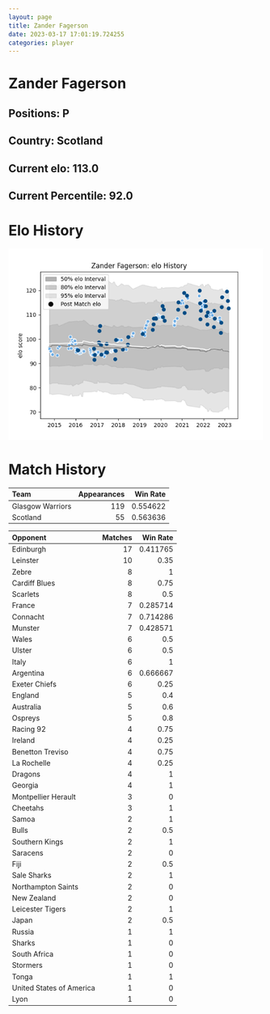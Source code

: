 ```yaml
---  
layout: page  
title: Zander Fagerson  
date: 2023-03-17 17:01:19.724255  
categories: player  
---
```

# Zander Fagerson

## Positions: P

## Country: Scotland

## Current elo: 113.0

## Current Percentile: 92.0

# Elo History


![elo history](history_ZanderFagerson.png)
# Match History


| Team             |   Appearances |   Win Rate |
|:-----------------|--------------:|-----------:|
| Glasgow Warriors |           119 |   0.554622 |
| Scotland         |            55 |   0.563636 |

| Opponent                 |   Matches |   Win Rate |
|:-------------------------|----------:|-----------:|
| Edinburgh                |        17 |   0.411765 |
| Leinster                 |        10 |   0.35     |
| Zebre                    |         8 |   1        |
| Cardiff Blues            |         8 |   0.75     |
| Scarlets                 |         8 |   0.5      |
| France                   |         7 |   0.285714 |
| Connacht                 |         7 |   0.714286 |
| Munster                  |         7 |   0.428571 |
| Wales                    |         6 |   0.5      |
| Ulster                   |         6 |   0.5      |
| Italy                    |         6 |   1        |
| Argentina                |         6 |   0.666667 |
| Exeter Chiefs            |         6 |   0.25     |
| England                  |         5 |   0.4      |
| Australia                |         5 |   0.6      |
| Ospreys                  |         5 |   0.8      |
| Racing 92                |         4 |   0.75     |
| Ireland                  |         4 |   0.25     |
| Benetton Treviso         |         4 |   0.75     |
| La Rochelle              |         4 |   0.25     |
| Dragons                  |         4 |   1        |
| Georgia                  |         4 |   1        |
| Montpellier Herault      |         3 |   0        |
| Cheetahs                 |         3 |   1        |
| Samoa                    |         2 |   1        |
| Bulls                    |         2 |   0.5      |
| Southern Kings           |         2 |   1        |
| Saracens                 |         2 |   0        |
| Fiji                     |         2 |   0.5      |
| Sale Sharks              |         2 |   1        |
| Northampton Saints       |         2 |   0        |
| New Zealand              |         2 |   0        |
| Leicester Tigers         |         2 |   1        |
| Japan                    |         2 |   0.5      |
| Russia                   |         1 |   1        |
| Sharks                   |         1 |   0        |
| South Africa             |         1 |   0        |
| Stormers                 |         1 |   0        |
| Tonga                    |         1 |   1        |
| United States of America |         1 |   0        |
| Lyon                     |         1 |   0        |
